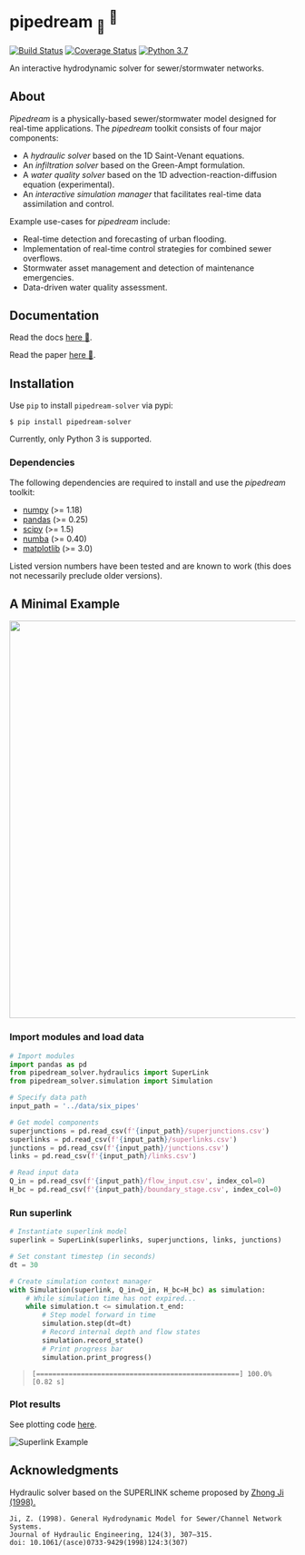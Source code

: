 # pipedream <sub>🚰</sub> <sup>💭</sup>
[![Build Status](https://travis-ci.org/mdbartos/pipedream.svg?branch=master)](https://travis-ci.org/mdbartos/pipedream) [![Coverage Status](https://coveralls.io/repos/github/mdbartos/pipedream/badge.svg?branch=master)](https://coveralls.io/github/mdbartos/pipedream?branch=master) [![Python 3.7](https://img.shields.io/badge/python-3.7-blue.svg)](https://www.python.org/downloads/release/python-370/)

An interactive hydrodynamic solver for sewer/stormwater networks.

## About

*Pipedream* is a physically-based sewer/stormwater model designed for real-time applications. The *pipedream* toolkit consists of four major components:

- A *hydraulic solver* based on the 1D Saint-Venant equations.
- An *infiltration solver* based on the Green-Ampt formulation.
- A *water quality solver* based on the 1D advection-reaction-diffusion equation (experimental).
- An *interactive simulation manager* that facilitates real-time data assimilation and control.

Example use-cases for *pipedream* include:
- Real-time detection and forecasting of urban flooding.
- Implementation of real-time control strategies for combined sewer overflows.
- Stormwater asset management and detection of maintenance emergencies.
- Data-driven water quality assessment.

## Documentation

Read the docs [here 📖](https://mdbartos.github.io/pipedream/).

Read the paper [here 📄](https://eartharxiv.org/d8ca6).

## Installation

Use `pip` to install `pipedream-solver` via pypi:

```shell
$ pip install pipedream-solver
```

Currently, only Python 3 is supported.

### Dependencies

The following dependencies are required to install and use the *pipedream* toolkit:

- [numpy](http://www.numpy.org/) (>= 1.18)
- [pandas](https://pandas.pydata.org/) (>= 0.25)
- [scipy](https://www.scipy.org/) (>= 1.5)
- [numba](https://numba.pydata.org/) (>= 0.40)
- [matplotlib](https://matplotlib.org/) (>= 3.0)

Listed version numbers have been tested and are known to work (this does not necessarily preclude older versions).

## A Minimal Example

<img src="https://s3.us-east-2.amazonaws.com/mdbartos-img/superlink/example_network_ji.png" width="700">

### Import modules and load data

```python
# Import modules
import pandas as pd
from pipedream_solver.hydraulics import SuperLink
from pipedream_solver.simulation import Simulation

# Specify data path
input_path = '../data/six_pipes'

# Get model components
superjunctions = pd.read_csv(f'{input_path}/superjunctions.csv')
superlinks = pd.read_csv(f'{input_path}/superlinks.csv')
junctions = pd.read_csv(f'{input_path}/junctions.csv')
links = pd.read_csv(f'{input_path}/links.csv')

# Read input data
Q_in = pd.read_csv(f'{input_path}/flow_input.csv', index_col=0)
H_bc = pd.read_csv(f'{input_path}/boundary_stage.csv', index_col=0)
```

### Run superlink

```python
# Instantiate superlink model
superlink = SuperLink(superlinks, superjunctions, links, junctions)

# Set constant timestep (in seconds)
dt = 30

# Create simulation context manager
with Simulation(superlink, Q_in=Q_in, H_bc=H_bc) as simulation:
    # While simulation time has not expired...
    while simulation.t <= simulation.t_end:
        # Step model forward in time
        simulation.step(dt=dt)
        # Record internal depth and flow states
        simulation.record_state()
        # Print progress bar
        simulation.print_progress()
```

> `[==================================================] 100.0% [0.82 s]`


### Plot results

See plotting code [here](https://github.com/mdbartos/superlink/blob/master/test/six_pipe_test.ipynb).

![Superlink Example](https://s3.us-east-2.amazonaws.com/mdbartos-img/superlink/superlink_test.png)

## Acknowledgments

Hydraulic solver based on the SUPERLINK scheme proposed by [Zhong Ji (1998).](https://ascelibrary.org/doi/10.1061/%28ASCE%290733-9429%281998%29124%3A3%28307%29)

```
Ji, Z. (1998). General Hydrodynamic Model for Sewer/Channel Network Systems.
Journal of Hydraulic Engineering, 124(3), 307–315.
doi: 10.1061/(asce)0733-9429(1998)124:3(307)
```
